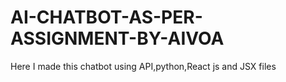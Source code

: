 # AI-CHATBOT-AS-PER-ASSIGNMENT-BY-AIVOA
Here I made this chatbot using API,python,React js and JSX files 
